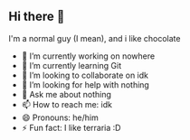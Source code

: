 ## Hi there 👋

I'm a normal guy (I mean), and i like chocolate

- 🔭 I’m currently working on nowhere
- 🌱 I’m currently learning Git
- 👯 I’m looking to collaborate on idk
- 🤔 I’m looking for help with nothing
- 💬 Ask me about nothing
- 📫 How to reach me: idk
- 😄 Pronouns: he/him
- ⚡ Fun fact: I like terraria :D

